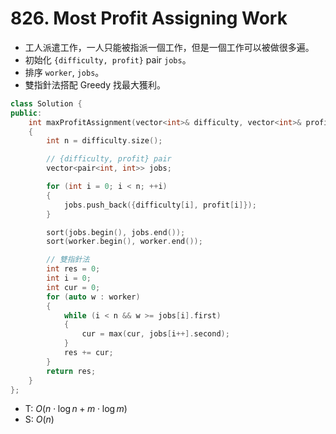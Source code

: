 # 826. Most Profit Assigning Work

- 工人派遣工作，一人只能被指派一個工作，但是一個工作可以被做很多遍。
- 初始化 `{difficulty, profit}` pair `jobs`。
- 排序 `worker`, `jobs`。
- 雙指針法搭配 Greedy 找最大獲利。

```cpp
class Solution {
public:
    int maxProfitAssignment(vector<int>& difficulty, vector<int>& profit, vector<int>& worker)
    {
        int n = difficulty.size();

        // {difficulty, profit} pair
        vector<pair<int, int>> jobs;

        for (int i = 0; i < n; ++i)
        {
            jobs.push_back({difficulty[i], profit[i]});
        }

        sort(jobs.begin(), jobs.end());
        sort(worker.begin(), worker.end());

        // 雙指針法
        int res = 0;
        int i = 0;
        int cur = 0;
        for (auto w : worker)
        {
            while (i < n && w >= jobs[i].first)
            {
                cur = max(cur, jobs[i++].second);
            }
            res += cur;
        }
        return res;
    }
};
```

- T: $O(n \cdot \log n + m \cdot \log m)$
- S: $O(n)$
